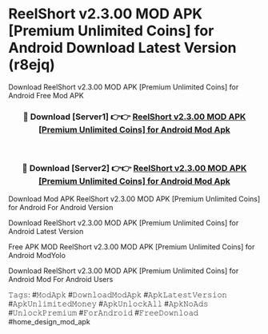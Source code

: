 # ReelShort v2.3.00 MOD APK [Premium Unlimited Coins] for Android Download Latest Version (r8ejq)
Download ReelShort v2.3.00 MOD APK [Premium Unlimited Coins] for Android Free Mod APK

<div align="center">
<h3>🔴 Download [Server1] 👉👉 <a href="https://apkcomod.com?title=ReelShort_v2.3.00_MOD_APK_[Premium_Unlimited_Coins]_for_Android">ReelShort v2.3.00 MOD APK [Premium Unlimited Coins] for Android Mod Apk</a></h3><br>

<h3>🔴 Download [Server2] 👉👉 <a href="https://apkcomod.com?title=ReelShort_v2.3.00_MOD_APK_[Premium_Unlimited_Coins]_for_Android">ReelShort v2.3.00 MOD APK [Premium Unlimited Coins] for Android Mod Apk</a></h3>
</div>


Download Mod APK ReelShort v2.3.00 MOD APK [Premium Unlimited Coins] for Android For Android Version

Download ReelShort v2.3.00 MOD APK [Premium Unlimited Coins] for Android Latest Version

Free APK MOD ReelShort v2.3.00 MOD APK [Premium Unlimited Coins] for Android ModYolo

Download ReelShort v2.3.00 MOD APK [Premium Unlimited Coins] for Android Mod For Android Users

𝚃𝚊𝚐𝚜: #𝙼𝚘𝚍𝙰𝚙𝚔 #𝙳𝚘𝚠𝚗𝚕𝚘𝚊𝚍𝙼𝚘𝚍𝙰𝚙𝚔 #𝙰𝚙𝚔𝙻𝚊𝚝𝚎𝚜𝚝𝚅𝚎𝚛𝚜𝚒𝚘𝚗 #𝙰𝚙𝚔𝚄𝚗𝚕𝚒𝚖𝚒𝚝𝚎𝚍𝙼𝚘𝚗𝚎𝚢 #𝙰𝚙𝚔𝚄𝚗𝚕𝚘𝚌𝚔𝙰𝚕𝚕 #𝙰𝚙𝚔𝙽𝚘𝙰𝚍𝚜 #𝚄𝚗𝚕𝚘𝚌𝚔𝙿𝚛𝚎𝚖𝚒𝚞𝚖 #𝙵𝚘𝚛𝙰𝚗𝚍𝚛𝚘𝚒𝚍 #𝙵𝚛𝚎𝚎𝙳𝚘𝚠𝚗𝚕𝚘𝚊𝚍 #home_design_mod_apk